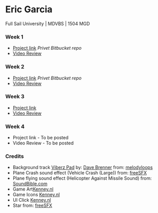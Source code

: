 # Eric Garcia #
Full Sail University | MDVBS | 1504 MGD

### Week 1 ###
* [Project link](https://bitbucket.org/eng618/plane-runner/commits/a39b619d15975afb8b964e444f2bcddb22dbddcc) *Privet Bitbucket repo*
* [Video Review](http://youtu.be/87pXpsE6WP0)

### Week 2 ###
* [Project link](https://bitbucket.org/eng618/plane-runner/commits/edcf67b1179f57f13bbe946c94d12508f7c4b915) *Privet Bitbucket repo*
* [Video Review](https://youtu.be/tjtKz4rC6w8)

### Week 3 ###
* [Project link](https://bitbucket.org/eng618/plane-runner/commits/273c0c84f2681fe8a5122df43f14ad38168d973f)
* [Video Review](https://www.youtube.com/watch?v=AEagwzNeHEg)

### Week 4 ###
* Project link - To be posted
* Video Review - To be posted

### Credits ###
* Background track [Viberz Pad](http://www.melodyloops.com/tracks/viberz-pad/) by: [Dave Brenner](http://www.melodyloops.com/composers/dave-brenner/) from: [melodyloops](http://www.melodyloops.com/)
* Plane Crash sound effect (Vehicle Crash (Large)) from: [freeSFX](http://www.freesfx.co.uk)
* Plane flying sound effect (Helicopter Against Missile Sound) from: [SoundBible.com](http://soundbible.com/2023-Helicopter-Against-Missile.html)
* Game Art[Kenney.nl](http://opengameart.org/content/tappy-plane)
* Game Icons [Kenney.nl](http://kenney.nl/assets/game-icons)
* UI Click [Kenney.nl](http://kenney.nl)
* Star from: [freeSFX](http://www.freesfx.co.uk)

